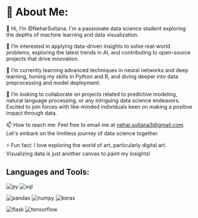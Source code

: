 # 💫 About Me:

👋 Hi, I’m @NeharSultana. I'm a passionate data science student exploring the depths of machine learning and data visualization.

👀 I’m interested in applying data-driven insights to solve real-world problems, exploring the latest trends in AI, and contributing to open-source projects that drive innovation.

🌱 I’m currently learning advanced techniques in neural networks and deep learning, honing my skills in Python and R, and diving deeper into data preprocessing and model deployment.

💞️ I’m looking to collaborate on projects related to predictive modeling, natural language processing, or any intriguing data science endeavors. Excited to join forces with like-minded individuals keen on making a positive impact through data.

📫 How to reach me: Feel free to email me at nehar.sultana3@gmail.com. Let's embark on the limitless journey of data science together.

⚡ Fun fact: I love exploring the world of art, particularly digital art. Visualizing data is just another canvas to paint my insights!

## Languages and Tools:
![py](https://github.com/NeharSultana/NeharSultana/assets/128970779/27d3cd51-a008-499b-b327-eb272e2849aa)
![sql](https://github.com/NeharSultana/NeharSultana/assets/128970779/d0050c75-d137-44e3-b68b-02ffd8c6b5c8)


![pandas](https://github.com/NeharSultana/NeharSultana/assets/128970779/04006744-21d9-4eb3-b4f3-553eba73da69)
![numpy](https://github.com/NeharSultana/NeharSultana/assets/128970779/fc221384-4bb9-4463-a77d-02e90442d516)
![keras](https://github.com/NeharSultana/NeharSultana/assets/128970779/25f4db5a-a408-4d0d-a860-b62d0f487d9d)


![flask](https://github.com/NeharSultana/NeharSultana/assets/128970779/22e74b04-9bb4-4dd5-a8ec-70585dd7bb39)
![tensorflow](https://github.com/NeharSultana/NeharSultana/assets/128970779/8c1c4b50-cb13-45cb-ac99-4fc6951bec33)
